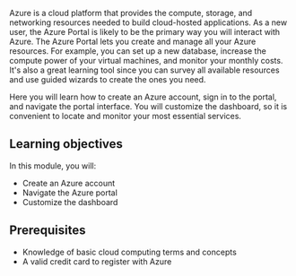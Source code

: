 Azure is a cloud platform that provides the compute, storage, and networking resources needed to build cloud-hosted applications. As a new user, the Azure Portal is likely to be the primary way you will interact with Azure. The Azure Portal lets you create and manage all your Azure resources. For example, you can set up a new database, increase the compute power of your virtual machines, and monitor your monthly costs. It's also a great learning tool since you can survey all available resources and use guided wizards to create the ones you need.

Here you will learn how to create an Azure account, sign in to the portal, and navigate the portal interface. You will customize the dashboard, so it is convenient to locate and monitor your most essential services.

## Learning objectives

In this module, you will:

- Create an Azure account
- Navigate the Azure portal
- Customize the dashboard

## Prerequisites

- Knowledge of basic cloud computing terms and concepts
- A valid credit card to register with Azure